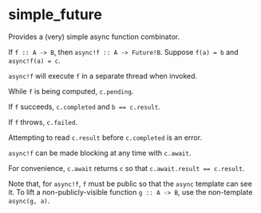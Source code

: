 # simple_future

Provides a (very) simple async function combinator.

If `f :: A -> B`, then `async!f :: A -> Future!B`. 
Suppose `f(a) = b` and `async!f(a) = c`.

`async!f` will execute `f` in a separate thread when invoked.

While `f` is being computed, `c.pending`.

If `f` succeeds, `c.completed` and `b == c.result`.

If `f` throws, `c.failed`.

Attempting to read `c.result` before `c.completed` is an error.

`async!f` can be made blocking at any time with `c.await`.

For convenience, `c.await` returns `c` so that `c.await.result == c.result`.

Note that, for `async!f`, `f` must be public so that the `async` template can see it.
To lift a non-publicly-visible function `g :: A -> B`, use the non-template `async(g, a)`.
